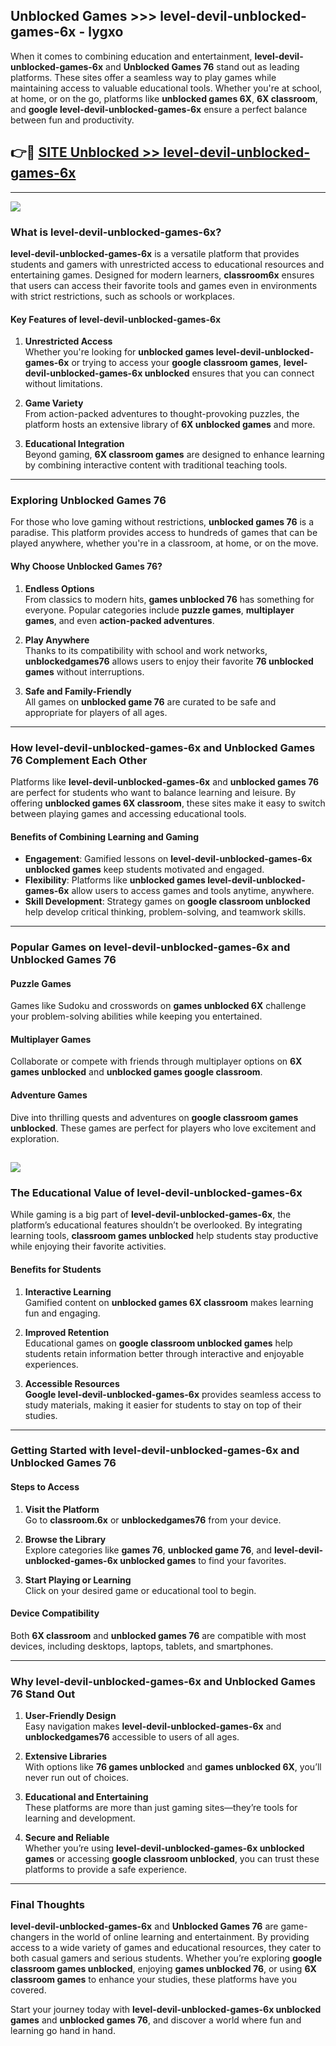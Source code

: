 ## Unblocked Games >>> level-devil-unblocked-games-6x - lygxo 

When it comes to combining education and entertainment, **level-devil-unblocked-games-6x** and **Unblocked Games 76** stand out as leading platforms. These sites offer a seamless way to play games while maintaining access to valuable educational tools. Whether you're at school, at home, or on the go, platforms like **unblocked games 6X**, **6X classroom**, and **google level-devil-unblocked-games-6x** ensure a perfect balance between fun and productivity.
## 👉🔴 [SITE Unblocked >> level-devil-unblocked-games-6x](https://unblockedgames.edu.pl?title=level-devil-unblocked-games-6x&ref=22JU)
---
<a href="https://unblockedgames.edu.pl?title=level-devil-unblocked-games-6x&ref=22JU/"><img src="https://github.com/user-attachments/assets/438f12ca-57a4-47a3-8ead-c64da593a1e5"/></a>
### What is level-devil-unblocked-games-6x?  

**level-devil-unblocked-games-6x** is a versatile platform that provides students and gamers with unrestricted access to educational resources and entertaining games. Designed for modern learners, **classroom6x** ensures that users can access their favorite tools and games even in environments with strict restrictions, such as schools or workplaces.  

#### Key Features of level-devil-unblocked-games-6x  

1. **Unrestricted Access**  
   Whether you're looking for **unblocked games level-devil-unblocked-games-6x** or trying to access your **google classroom games**, **level-devil-unblocked-games-6x unblocked** ensures that you can connect without limitations.  

2. **Game Variety**  
   From action-packed adventures to thought-provoking puzzles, the platform hosts an extensive library of **6X unblocked games** and more.  

3. **Educational Integration**  
   Beyond gaming, **6X classroom games** are designed to enhance learning by combining interactive content with traditional teaching tools.  



---

### Exploring Unblocked Games 76  

For those who love gaming without restrictions, **unblocked games 76** is a paradise. This platform provides access to hundreds of games that can be played anywhere, whether you're in a classroom, at home, or on the move.  

#### Why Choose Unblocked Games 76?  

1. **Endless Options**  
   From classics to modern hits, **games unblocked 76** has something for everyone. Popular categories include **puzzle games**, **multiplayer games**, and even **action-packed adventures**.  

2. **Play Anywhere**  
   Thanks to its compatibility with school and work networks, **unblockedgames76** allows users to enjoy their favorite **76 unblocked games** without interruptions.  

3. **Safe and Family-Friendly**  
   All games on **unblocked game 76** are curated to be safe and appropriate for players of all ages.  

---

### How level-devil-unblocked-games-6x and Unblocked Games 76 Complement Each Other  

Platforms like **level-devil-unblocked-games-6x** and **unblocked games 76** are perfect for students who want to balance learning and leisure. By offering **unblocked games 6X classroom**, these sites make it easy to switch between playing games and accessing educational tools.  

#### Benefits of Combining Learning and Gaming  

- **Engagement**: Gamified lessons on **level-devil-unblocked-games-6x unblocked games** keep students motivated and engaged.  
- **Flexibility**: Platforms like **unblocked games level-devil-unblocked-games-6x** allow users to access games and tools anytime, anywhere.  
- **Skill Development**: Strategy games on **google classroom unblocked** help develop critical thinking, problem-solving, and teamwork skills.  

---

### Popular Games on level-devil-unblocked-games-6x and Unblocked Games 76  

#### Puzzle Games  

Games like Sudoku and crosswords on **games unblocked 6X** challenge your problem-solving abilities while keeping you entertained.  

#### Multiplayer Games  

Collaborate or compete with friends through multiplayer options on **6X games unblocked** and **unblocked games google classroom**.  

#### Adventure Games  

Dive into thrilling quests and adventures on **google classroom games unblocked**. These games are perfect for players who love excitement and exploration.  

<a href="http://download.freeplayer.one?title=level-devil-unblocked-games-6x&ref=23D/"><img src="https://github.com/user-attachments/assets/fe0c3e91-c8e1-489c-acf0-e2f614c12fb8"/></a>
---

### The Educational Value of level-devil-unblocked-games-6x  

While gaming is a big part of **level-devil-unblocked-games-6x**, the platform’s educational features shouldn’t be overlooked. By integrating learning tools, **classroom games unblocked** help students stay productive while enjoying their favorite activities.  

#### Benefits for Students  

1. **Interactive Learning**  
   Gamified content on **unblocked games 6X classroom** makes learning fun and engaging.  

2. **Improved Retention**  
   Educational games on **google classroom unblocked games** help students retain information better through interactive and enjoyable experiences.  

3. **Accessible Resources**  
   **Google level-devil-unblocked-games-6x** provides seamless access to study materials, making it easier for students to stay on top of their studies.  

---

### Getting Started with level-devil-unblocked-games-6x and Unblocked Games 76  

#### Steps to Access  

1. **Visit the Platform**  
   Go to **classroom.6x** or **unblockedgames76** from your device.  

2. **Browse the Library**  
   Explore categories like **games 76**, **unblocked game 76**, and **level-devil-unblocked-games-6x unblocked games** to find your favorites.  

3. **Start Playing or Learning**  
   Click on your desired game or educational tool to begin.  

#### Device Compatibility  

Both **6X classroom** and **unblocked games 76** are compatible with most devices, including desktops, laptops, tablets, and smartphones.  

---

### Why level-devil-unblocked-games-6x and Unblocked Games 76 Stand Out  

1. **User-Friendly Design**  
   Easy navigation makes **level-devil-unblocked-games-6x** and **unblockedgames76** accessible to users of all ages.  

2. **Extensive Libraries**  
   With options like **76 games unblocked** and **games unblocked 6X**, you’ll never run out of choices.  

3. **Educational and Entertaining**  
   These platforms are more than just gaming sites—they’re tools for learning and development.  

4. **Secure and Reliable**  
   Whether you’re using **level-devil-unblocked-games-6x unblocked games** or accessing **google classroom unblocked**, you can trust these platforms to provide a safe experience.  

---

### Final Thoughts  

**level-devil-unblocked-games-6x** and **Unblocked Games 76** are game-changers in the world of online learning and entertainment. By providing access to a wide variety of games and educational resources, they cater to both casual gamers and serious students. Whether you’re exploring **google classroom games unblocked**, enjoying **games unblocked 76**, or using **6X classroom games** to enhance your studies, these platforms have you covered.  

Start your journey today with **level-devil-unblocked-games-6x unblocked games** and **unblocked games 76**, and discover a world where fun and learning go hand in hand.  
